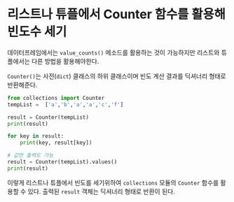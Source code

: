 # 리스트나 튜플에서 Counter 함수를 활용해 빈도수 세기

데이터프레임에서는 ```value_counts()``` 메소드를 활용하는 것이 가능하지만 리스트와 튜플에서는 다른 방법을 활용해야한다. 

```Counter()```는 사전(```dict```) 클래스의 하위 클래스이며 빈도 계산 결과를 딕셔너리 형태로 반환해준다.

```python
from collections import Counter
tempList =  ['a','b','a','a','c','f']

result = Counter(tempList)
print(result)

for key in result:
    print(key, result[key])

# 값만 출력도 가능
result = Counter(tempList).values()
print(result)
```
이렇게 리스트나 튜플에서 빈도를 세기위하여 ```collections``` 모듈의 ```Counter``` 함수를 활용할 수 있다.
출력된 ```result``` 객체는 딕셔너리 형태로 반환이 된다.
